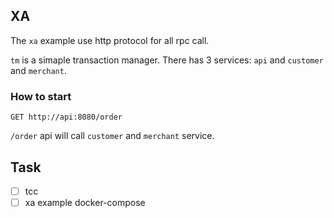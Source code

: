## XA
The `xa` example use http protocol for all rpc call.

`tm` is a simaple transaction manager. There has 3 services: `api` and `customer` and `merchant`.

### How to start
```
GET http://api:8080/order
```
`/order` api will call `customer` and `merchant` service.

## Task
- [ ] tcc
- [ ] xa example docker-compose
